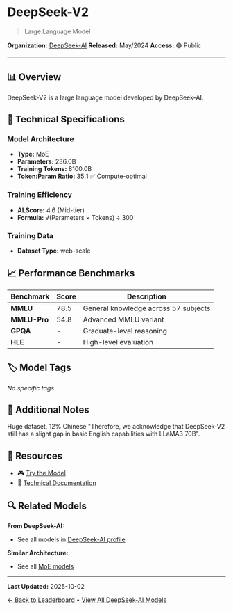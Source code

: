 # DeepSeek-V2

> Large Language Model

**Organization:** [DeepSeek-AI](../../labs/deepseek-ai.md)
**Released:** May/2024
**Access:** 🟢 Public

---

## 📊 Overview

DeepSeek-V2 is a large language model developed by DeepSeek-AI.

## 🔧 Technical Specifications

### Model Architecture
- **Type:** MoE
- **Parameters:** 236.0B
- **Training Tokens:** 8100.0B
- **Token:Param Ratio:** 35:1 ✅ Compute-optimal

### Training Efficiency
- **ALScore:** 4.6 (Mid-tier)
- **Formula:** √(Parameters × Tokens) ÷ 300

### Training Data
- **Dataset Type:** web-scale

## 📈 Performance Benchmarks

| Benchmark | Score | Description |
|-----------|-------|-------------|
| **MMLU** | 78.5 | General knowledge across 57 subjects |
| **MMLU-Pro** | 54.8 | Advanced MMLU variant |
| **GPQA** | - | Graduate-level reasoning |
| **HLE** | - | High-level evaluation |

## 🏷️ Model Tags

_No specific tags_

## 📝 Additional Notes

Huge dataset, 12% Chinese "Therefore, we acknowledge that DeepSeek-V2 still has a slight gap in basic English capabilities with LLaMA3 70B".

## 🔗 Resources

- 🎮 [Try the Model](https://chat.deepseek.com/)
- 📄 [Technical Documentation](https://arxiv.org/abs/2405.04434)

## 🔍 Related Models

**From DeepSeek-AI:**
- See all models in [DeepSeek-AI profile](../../labs/deepseek-ai.md)

**Similar Architecture:**
- See all [MoE models](../../architectures/moe.md)

---

**Last Updated:** 2025-10-02

[← Back to Leaderboard](../../README.md) • [View All DeepSeek-AI Models](../../labs/deepseek-ai.md)

